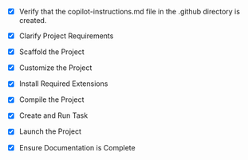 <!-- Use this file to provide workspace-specific custom instructions to Copilot. For more details, visit https://code.visualstudio.com/docs/copilot/copilot-customization#_use-a-githubcopilotinstructionsmd-file -->
- [x] Verify that the copilot-instructions.md file in the .github directory is created.

- [x] Clarify Project Requirements
	<!-- Java Tetris game project with single file TetrisGame.java, needs compilation and execution setup -->

- [x] Scaffold the Project
	<!-- Created TetrisGame.java with complete Tetris implementation including AI, multiplayer support, and external controls -->

- [x] Customize the Project
	<!-- Tetris game is complete with all features implemented - no additional customization needed -->

- [x] Install Required Extensions
	<!-- No extensions needed for basic Java compilation and execution -->

- [x] Compile the Project
	<!-- Successfully compiled TetrisGame.java with javac -->

- [x] Create and Run Task
	<!-- No tasks.json needed - simple Java application runs directly with java command -->

- [x] Launch the Project
	<!-- Game successfully launched and running in background terminal -->

- [x] Ensure Documentation is Complete
	<!-- Created comprehensive README.md with game features, controls, and setup instructions -->
